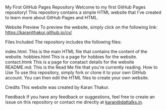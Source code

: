 My First GitHub Pages Repository
Welcome to my first GitHub Pages repository! This repository contains a simple HTML website that I've created to learn more about GitHub Pages and HTML.

Website Preview
To preview the website, simply click on the following link: https://karanjthakur.github.io/cv/

Files Included
The repository includes the following files:

index.html: This is the main HTML file that contains the content of the website.
hobbies.html This is a page for hobbies for the website.
contact.htmk This is a page for conatact details for the website
README.md: This is the Read Me file that you're currently reading.
How to Use
To use this repository, simply fork or clone it to your own GitHub account. You can then edit the HTML files to create your own website.

Credits
This website was created by Karan Thakur.

Feedback
If you have any feedback or suggestions, feel free to create an issue on this repository or contact me directly at karan@dattalks.in.
